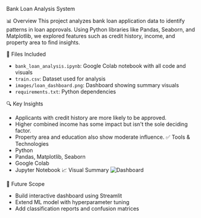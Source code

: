 Bank Loan Analysis System

📊 Overview
This project analyzes bank loan application data to identify patterns in loan approvals. Using Python libraries like Pandas, Seaborn, and Matplotlib, we explored features such as credit history, income, and property area to find insights.

📁 Files Included
- `bank_loan_analysis.ipynb`: Google Colab notebook with all code and visuals
- `train.csv`: Dataset used for analysis
- `images/loan_dashboard.png`: Dashboard showing summary visuals
- `requirements.txt`: Python dependencies

🔍 Key Insights
- Applicants with credit history are more likely to be approved.
- Higher combined income has some impact but isn't the sole deciding factor.
- Property area and education also show moderate influence.
✅ Tools & Technologies
- Python
- Pandas, Matplotlib, Seaborn
- Google Colab
- Jupyter Notebook
📈 Visual Summary
![Dashboard](images/loan_dashboard.png)

🔮 Future Scope
- Build interactive dashboard using Streamlit
- Extend ML model with hyperparameter tuning
- Add classification reports and confusion matrices
